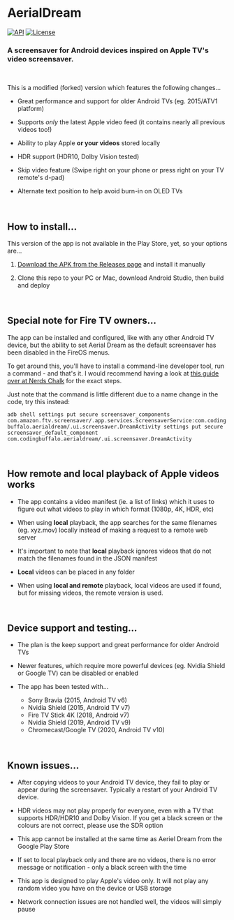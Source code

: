 # AerialDream

[![API](https://img.shields.io/badge/API-23%2B-brightgreen.svg?style=flat)](https://android-arsenal.com/api?level=23)
[![License](https://img.shields.io/:license-gpl%20v3-brightgreen.svg?style=flat)](https://raw.githubusercontent.com/cachapa/AerialDream/master/LICENSE)

### A screensaver for Android devices inspired on Apple TV's video screensaver.

<br/>

This is a modified (forked) version which features the following changes...

- Great performance and support for older Android TVs (eg. 2015/ATV1 platform)

- Supports *only* the latest Apple video feed (it contains nearly all previous videos too!)

- Ability to play Apple **or your videos** stored locally

- HDR support (HDR10, Dolby Vision tested)

- Skip video feature (Swipe right on your phone or press right on your TV remote's d-pad)

- Alternate text position to help avoid burn-in on OLED TVs

<br/>

## How to install...

This version of the app is not available in the Play Store, yet, so your options are...

1. [Download the APK from the Releases page](https://github.com/theothernt/AerialDream/releases) and install it manually

2. Clone this repo to your PC or Mac, download Android Studio, then build and deploy

<br/>

## Special note for Fire TV owners...

The app can be installed and configured, like with any other Android TV device, but the ability to set Aerial Dream as the default screensaver has been disabled in the FireOS menus.

To get around this, you'll have to install a command-line developer tool, run a command - and that's it. I would recommend having a look at [this guide over at Nerds Chalk](https://nerdschalk.com/change-fire-tv-screensaver-apple-tv/) for the exact steps. 

Just note that the command is little different due to a name change in the code, try this instead:

`adb shell settings put secure screensaver_components com.amazon.ftv.screensaver/.app.services.ScreensaverService:com.codingbuffalo.aerialdream/.ui.screensaver.DreamActivity settings put secure screensaver_default_component com.codingbuffalo.aerialdream/.ui.screensaver.DreamActivity`


<br/>

## How remote and local playback of Apple videos works

- The app contains a video manifest (ie. a list of links) which it uses to figure out what videos to play in which format (1080p, 4K, HDR, etc)

- When using **local** playback, the app searches for the same filenames (eg. xyz.mov) locally instead of making a request to a remote web server

- It's important to note that **local** playback ignores videos that do not match the filenames found in the JSON manifest

- **Local** videos can be placed in any folder

- When using **local and remote** playback, local videos are used if found, but for missing videos, the remote version is used.


<br/>

## Device support and testing...

- The plan is the keep support and great performance for older Android TVs

- Newer features, which require more powerful devices (eg. Nvidia Shield or Google TV) can be disabled or enabled

- The app has been tested with...
  - Sony Bravia (2015, Android TV v6)
  - Nvidia Shield (2015, Android TV v7)
  - Fire TV Stick 4K (2018, Android v7)
  - Nvidia Shield (2019, Android TV v9)
  - Chromecast/Google TV (2020, Android TV v10)

<br/>

## Known issues...

- After copying videos to your Android TV device, they fail to play or appear during the screensaver. Typically a restart of your Android TV device.

- HDR videos may not play properly for everyone, even with a TV that supports HDR/HDR10 and Dolby Vision. If you get a black screen or the colours are not correct, please use the SDR option

- This app cannot be installed at the same time as Aeriel Dream from the Google Play Store

- If set to local playback only and there are no videos, there is no error message or notification - only a black screen with the time

- This app is designed to play Apple's video only. It will not play any random video you have on the device or USB storage

- Network connection issues are not handled well, the videos will simply pause
